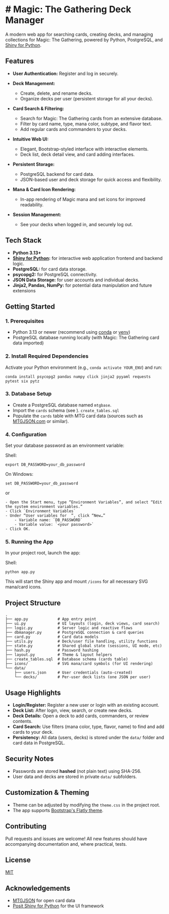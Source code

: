 # # Magic: The Gathering Deck Manager
A modern web app for searching cards, creating decks, and managing collections for Magic: The Gathering, powered by Python, PostgreSQL, and [Shiny for Python](https://shiny.posit.co/py/).

## Features

- **User Authentication:** Register and log in securely.
- **Deck Management:**
    - Create, delete, and rename decks.
    - Organize decks per user (persistent storage for all your decks).

- **Card Search & Filtering:**
    - Search for Magic: The Gathering cards from an extensive database.
    - Filter by card name, type, mana color, subtype, and flavor text.
    - Add regular cards and commanders to your decks.

- **Intuitive Web UI:**
    - Elegant, Bootstrap-styled interface with interactive elements.
    - Deck list, deck detail view, and card adding interfaces.

- **Persistent Storage:**
    - PostgreSQL backend for card data.
    - JSON-based user and deck storage for quick access and flexibility.

- **Mana & Card Icon Rendering:**
    - In-app rendering of Magic mana and set icons for improved readability.

- **Session Management:**
    - See your decks when logged in, and securely log out.

## Tech Stack
- **Python 3.13+**
- **[Shiny for Python](https://shiny.posit.co/py/):** for interactive web application frontend and backend logic.
- **PostgreSQL:** for card data storage.
- **psycopg2:** for PostgreSQL connectivity.
- **JSON Data Storage:** for user accounts and individual decks.
- **Jinja2, Pandas, NumPy:** for potential data manipulation and future extensions

## Getting Started
### 1. Prerequisites
- Python 3.13 or newer (recommend using [conda](https://docs.conda.io/) or [venv](https://docs.python.org/3/library/venv.html))
- PostgreSQL database running locally (with Magic: The Gathering card data imported)

### 2. Install Required Dependencies
Activate your Python environment (e.g., `conda activate YOUR_ENV`) and run:
```
conda install psycopg2 pandas numpy click jinja2 pyyaml requests pytest six pytz
```

### 3. Database Setup
- Create a PostgreSQL database named `mtgbase`.
- Import the `cards` schema (see ). `create_tables.sql`
- Populate the `cards` table with MTG card data (sources such as [MTGJSON.com](https://mtgjson.com/) or similar).

### 4. Configuration
Set your database password as an environment variable:

Shell:
```
export DB_PASSWORD=your_db_password
```

On Windows:
```
set DB_PASSWORD=your_db_password
```
or
```
- Open the Start menu, type “Environment Variables”, and select “Edit the system environment variables.”
- Click `Environment Variables`
- Under “User variables for  ”, click “New…”
    - Variable name: `DB_PASSWORD`
    - Variable value: `<your password>`
- Click OK.
```

### 5. Running the App
In your project root, launch the app:

Shell:
```
python app.py
```

This will start the Shiny app and mount `/icons` for all necessary SVG mana/card icons.

## Project Structure

```
.
├── app.py             # App entry point
├── ui.py              # UI layouts (login, deck views, card search)
├── logic.py           # Server logic and reactive flows
├── dbmanager.py       # PostgreSQL connection & card queries
├── card.py            # Card data models
├── utils.py           # Deck/user file handling, utility functions
├── state.py           # Shared global state (sessions, UI mode, etc)
├── hash.py            # Password hashing
├── layout.py          # Theme & layout helpers
├── create_tables.sql  # Database schema (cards table)
├── icons/             # SVG mana/card symbols (for UI rendering)
└── data/
    ├── users.json     # User credentials (auto-created)
    └── decks/         # Per-user deck lists (one JSON per user)
```


## Usage Highlights
- **Login/Register:**
Register a new user or login with an existing account.
- **Deck List:**
After login, view, search, or create new decks.
- **Deck Details:**
Open a deck to add cards, commanders, or review contents.
- **Card Search:**
Use filters (mana color, type, flavor, name) to find and add cards to your deck.
- **Persistency:**
All data (users, decks) is stored under the `data/` folder and card data in PostgreSQL.

## Security Notes
- Passwords are stored **hashed** (not plain text) using SHA-256.
- User data and decks are stored in private `data/` subfolders.

## Customization & Theming
- Theme can be adjusted by modifying the `theme.css` in the project root.
- The app supports [Bootstrap's Flatly theme](https://bootswatch.com/flatly/).

## Contributing
Pull requests and issues are welcome! All new features should have accompanying documentation and, where practical, tests.


## License

[MIT](LICENSE)

## Acknowledgements
- [MTGJSON](https://mtgjson.com/) for open card data
- [Posit Shiny for Python](https://shiny.posit.co/py/) for the UI framework

